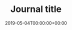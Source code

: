---
title: 'Journal title'
field: 'cg.journal'
slug: 'cg-journal'
description: 'Full journal title. See this list for suggestions: https://github.com/ilri/DSpace/blob/6_x-prod/dspace/config/controlled-vocabularies/cg-journal.xml'
required: False
vocabulary: 'cg-journal.txt'
date: '2019-05-04T00:00:00+00:00'
---
